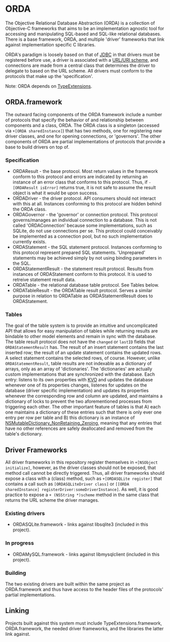 ORDA
====

The Objective Relational Database Abstraction (ORDA) is a collection of Objective-C frameworks that aims to be an implementation agnostic tool for accessing and manipulating SQL-based and SQL-like relational databases. There is a base framework, ORDA, and multiple 'driver' frameworks that link against implementation specific C libraries.

ORDA's paradigm is loosely based on that of [JDBC](http://docs.oracle.com/javase/7/docs/technotes/guides/jdbc/index.html) in that drivers must be registered before use, a driver is associated with a [URL/URI scheme](https://en.wikipedia.org/wiki/URI_scheme), and connections are made from a central class that determines the driver to delegate to based on the URL scheme. All drivers must conform to the protocols that make up the 'specification'.

Note: ORDA depends on [TypeExtensions](https://github.com/Lens-Flare/TypeExtensions).

ORDA.framework
--------------

The outward facing components of the ORDA framework include a number of protocols that specify the behavior of and relationship between components and a class, ORDA. The ORDA class is a singleton (accessed via `+[ORDA sharedInstance]`) that has two methods, one for registering new driver classes, and one for opening connections, or 'governors'. The other components of ORDA are partial implementations of protocols that provide a base to build drivers on top of.

### Specification

  * ORDAResult - the base protocol. Most return values in the framework conform to this protocol and errors are indicated by returning an instance of an error class that conforms to this protocol. Thus, if `-[ORDAResult isError]` returns true, it is not safe to assume the result object is what it would be upon success.
  * ORDADriver - the driver protocol. API consumers should not interact with this at all. Instances conforming to this protocol are hidden behind the ORDA class.
  * ORDAGovernor - the 'governor' or connection protocol. This protocol governs/manages an individual connection to a database. This is not called 'ORDAConnection' because some implementations, such as SQLite, do not use connections per se. This protocol could conceivably be implemented as a connection pool, but no such implementation currently exists.
  * ORDAStatement - the SQL statement protocol. Instances conforming to this protocol represent prepared SQL statements. 'Unprepared' statements may be achieved simply by not using binding parameters in the SQL.
  * ORDAStatementResult - the statement result protocol. Results from instances of ORDAStatement conform to this protocol. It is used to retreive statement result data.
  * ORDATable - the relational database table protocol. See Tables below.
  * ORDATableResult - the ORDATable result protocol. Serves a similar purpose in relation to ORDATable as ORDAStatementResult does to ORDAStatement.

### Tables

The goal of the table system is to provide an intuitive and uncomplicated API that allows for easy manipulation of tables while returning results are bindable to other model elements and remain in sync with the database. The table result protocol does not have the `changed` or `lastID` fields that `ORDAStatementResult` has. The result of an insert statement contains the last inserted row; the result of an update statement contains the updated rows. A select statement contains the selected rows, of course. However, unlike `ORDAStatementResult`, table results are not indexable as a dictionary of arrays, only as an array of 'dictionaries'. The 'dictionaries' are actually custom implementations that are synchronized with the database. Each entry: listens to its own properties with [KVO](https://developer.apple.com/library/ios/documentation/Cocoa/Conceptual/KeyValueObserving/) and updates the database whenever one of its properties changes, listenes for updates on the database (driver specific implementation) and updates its properties whenever the corresponding row and column are updated, and maintains a dictionary of locks to prevent the two aforementioned processes from triggering each other. The other important feature of tables is that A) each one maintains a dictionary of these entries such that there is only ever one entry per row per table and B) this dictionary is an instance of [NSMutableDictionary_NonRetaining_Zeroing](https://github.com/Lens-Flare/TypeExtensions/blob/master/TypeExtensions/Collection%20Extensions/NSMutableDictionary_NonRetaining_Zeroing.h), meaning that any entries that have no other references are safely deallocated and removed from the table's dictionary.

Driver Frameworks
-----------------

All driver frameworks in this repository register themselves in `+[NSObject initialize]`, however, as the driver classes should not be exposed, that method call cannot be directly triggered. Thus, all driver frameworks should expose a class with a (class) method, such as `+[ORDASQLite register]` that contains a call such as `[ORDASQLiteDriver class]` or `[[ORDA sharedInstance] registerDriver:someDriverInstance]`. As well, it is good practice to expose a `+ (NSString *)scheme` method in the same class that returns the URL scheme the driver manages.

### Existing drivers

  * ORDASQLite.framework - links against libsqlite3 (included in this project).

### In progress

  * ORDAMySQL.framework - links against libmysqlclient (included in this project).

### Building

The two existing drivers are built within the same project as ORDA.framework and thus have access to the header files of the protocols' partial implementations.

Linking
-------

Projects built against this system must include TypeExtensions.framework, ORDA.framework, the needed driver frameworks, and the libraries the latter link against.
